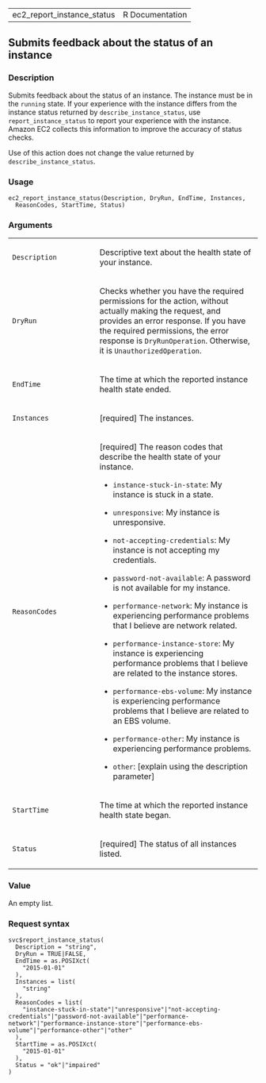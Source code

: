 <table style="width: 100%;">
<tbody>
<tr class="odd">
<td>ec2_report_instance_status</td>
<td style="text-align: right;">R Documentation</td>
</tr>
</tbody>
</table>

## Submits feedback about the status of an instance

### Description

Submits feedback about the status of an instance. The instance must be
in the `running` state. If your experience with the instance differs
from the instance status returned by `describe_instance_status`, use
`report_instance_status` to report your experience with the instance.
Amazon EC2 collects this information to improve the accuracy of status
checks.

Use of this action does not change the value returned by
`describe_instance_status`.

### Usage

    ec2_report_instance_status(Description, DryRun, EndTime, Instances,
      ReasonCodes, StartTime, Status)

### Arguments

<table>
<colgroup>
<col style="width: 35%" />
<col style="width: 65%" />
</colgroup>
<tbody>
<tr class="odd">
<td><code
id="ec2_report_instance_status_:_Description">Description</code></td>
<td><p>Descriptive text about the health state of your
instance.</p></td>
</tr>
<tr class="even">
<td><code id="ec2_report_instance_status_:_DryRun">DryRun</code></td>
<td><p>Checks whether you have the required permissions for the action,
without actually making the request, and provides an error response. If
you have the required permissions, the error response is
<code>DryRunOperation</code>. Otherwise, it is
<code>UnauthorizedOperation</code>.</p></td>
</tr>
<tr class="odd">
<td><code id="ec2_report_instance_status_:_EndTime">EndTime</code></td>
<td><p>The time at which the reported instance health state
ended.</p></td>
</tr>
<tr class="even">
<td><code
id="ec2_report_instance_status_:_Instances">Instances</code></td>
<td><p>[required] The instances.</p></td>
</tr>
<tr class="odd">
<td><code
id="ec2_report_instance_status_:_ReasonCodes">ReasonCodes</code></td>
<td><p>[required] The reason codes that describe the health state of
your instance.</p>
<ul>
<li><p><code style="white-space: pre;">⁠instance-stuck-in-state⁠</code>:
My instance is stuck in a state.</p></li>
<li><p><code>unresponsive</code>: My instance is unresponsive.</p></li>
<li><p><code>not-accepting-credentials</code>: My instance is not
accepting my credentials.</p></li>
<li><p><code>password-not-available</code>: A password is not available
for my instance.</p></li>
<li><p><code>performance-network</code>: My instance is experiencing
performance problems that I believe are network related.</p></li>
<li><p><code>performance-instance-store</code>: My instance is
experiencing performance problems that I believe are related to the
instance stores.</p></li>
<li><p><code>performance-ebs-volume</code>: My instance is experiencing
performance problems that I believe are related to an EBS
volume.</p></li>
<li><p><code>performance-other</code>: My instance is experiencing
performance problems.</p></li>
<li><p><code>other</code>: [explain using the description
parameter]</p></li>
</ul></td>
</tr>
<tr class="even">
<td><code
id="ec2_report_instance_status_:_StartTime">StartTime</code></td>
<td><p>The time at which the reported instance health state
began.</p></td>
</tr>
<tr class="odd">
<td><code id="ec2_report_instance_status_:_Status">Status</code></td>
<td><p>[required] The status of all instances listed.</p></td>
</tr>
</tbody>
</table>

### Value

An empty list.

### Request syntax

    svc$report_instance_status(
      Description = "string",
      DryRun = TRUE|FALSE,
      EndTime = as.POSIXct(
        "2015-01-01"
      ),
      Instances = list(
        "string"
      ),
      ReasonCodes = list(
        "instance-stuck-in-state"|"unresponsive"|"not-accepting-credentials"|"password-not-available"|"performance-network"|"performance-instance-store"|"performance-ebs-volume"|"performance-other"|"other"
      ),
      StartTime = as.POSIXct(
        "2015-01-01"
      ),
      Status = "ok"|"impaired"
    )
